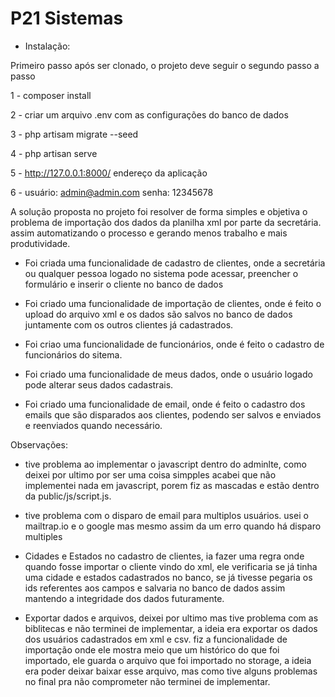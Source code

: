 # P21 Sistemas

- Instalação: 

Primeiro passo após ser clonado, o projeto deve seguir o segundo passo a passo

1 - composer install

2 - criar um arquivo .env com as configurações do banco de dados 

3 - php artisam migrate --seed

4 - php artisan serve

5 - http://127.0.0.1:8000/ endereço da aplicação

6 - usuário: admin@admin.com senha: 12345678


A solução proposta no projeto foi resolver de forma simples e objetiva o problema de importação dos dados da planilha xml
por parte da secretária. assim automatizando o processo e gerando menos trabalho e mais produtividade.

- Foi criada uma funcionalidade de cadastro de clientes, onde a secretária ou qualquer pessoa logado no sistema pode acessar,
preencher o formulário e inserir o cliente no banco de dados

- Foi criado uma funcionalidade de importação de clientes, onde é feito o upload do arquivo xml e os dados são salvos no banco
de dados juntamente com os outros clientes já cadastrados.

- Foi criao uma funcionalidade de funcionários, onde é feito o cadastro de funcionários do sitema.

- Foi criado uma funcionalidade de meus dados, onde o usuário logado pode alterar seus dados cadastrais.

- Foi criado uma funcionalidade de email, onde é feito o cadastro dos emails que são disparados aos clientes, podendo ser salvos
e enviados e reenviados quando necessário.


 Observações: 

- tive problema ao implementar o javascript dentro do adminlte, como deixei por ultimo por ser uma coisa simpples
acabei que não implementei nada em javascript, porem fiz as mascadas e estão dentro da public/js/script.js. 

- tive problema com o disparo de email para multiplos usuários. usei o mailtrap.io e o google mas mesmo assim da um erro
quando há disparo multiples 

- Cidades e Estados no cadastro de clientes, ia fazer uma regra onde quando fosse importar o cliente vindo do xml, ele 
verificaria se já tinha uma cidade e estados cadastrados no banco, se já tivesse pegaria os ids referentes aos campos e 
salvaria no banco de dados assim mantendo a integridade dos dados futuramente.

- Exportar dados e arquivos, deixei por ultimo mas tive problema com as biblitecas e não terminei de implementar, a 
ideia era exportar os dados dos usuários cadastrados em xml e csv. fiz a funcionalidade de importação onde ele mostra meio
que um histórico do que foi importado, ele guarda o arquivo que foi importado no storage, a ideia era poder deixar baixar
esse arquivo, mas como tive alguns problemas no final pra não comprometer não terminei de implementar.
